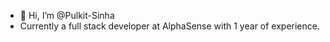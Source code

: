 - 👋 Hi, I’m @Pulkit-Sinha
- Currently a full stack developer at AlphaSense with 1 year of experience. 

<!---
Pulkit-Sinha/Pulkit-Sinha is a ✨ special ✨ repository because its `README.md` (this file) appears on your GitHub profile.
You can click the Preview link to take a look at your changes.
--->
